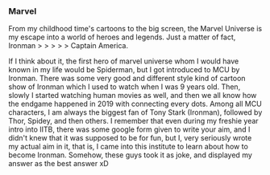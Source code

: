 ### Marvel 

From my childhood time's cartoons to the big screen, the Marvel Universe is my escape into a world of heroes and legends. Just a matter of fact, Ironman > > > > > Captain America.

If I think about it, the first hero of marvel universe whom I would have known in my life would be Spiderman, but I got introduced to MCU by Ironman. There was some very good and different style kind of cartoon show of Ironman which I used to watch when I was 9 years old. Then, slowly I started watching human movies as well, and then we all know how the endgame happened in 2019 with connecting every dots. Among all MCU characters, I am always the biggest fan of Tony Stark (Ironman), followed by Thor, Spidey, and then others. I remember that even during my freshie year intro into IITB, there was some google form given to write your aim, and I didn't knew that it was supposed to be for fun, but I, very seriously wrote my actual aim in it, that is, I came into this institute to learn about how to become Ironman. Somehow, these guys took it as joke, and displayed my answer as the best answer xD